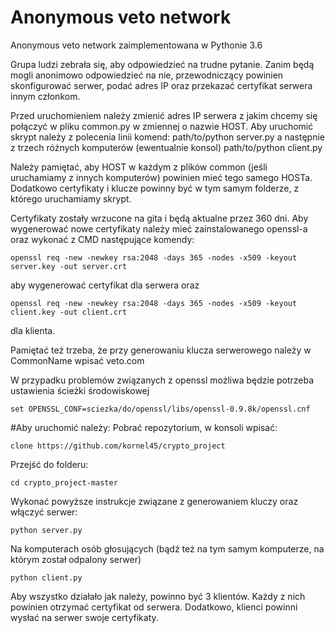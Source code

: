 # Anonymous veto network
Anonymous veto network zaimplementowana w Pythonie 3.6

Grupa ludzi zebrała się, aby odpowiedzieć na trudne pytanie. Zanim będą mogli anonimowo odpowiedzieć na nie, 
przewodniczący powinien skonfigurować serwer, podać adres IP oraz przekazać certyfikat serwera innym członkom.

Przed uruchomieniem należy zmienić adres IP serwera z jakim chcemy się połączyć w pliku common.py 
w zmiennej o nazwie HOST. Aby uruchomić skrypt należy z polecenia linii komend:
path/to/python server.py
a następnie z trzech różnych komputerów (ewentualnie konsol)
path/to/python client.py

Należy pamiętać, aby HOST w każdym z plików common (jeśli uruchamiamy z innych komputerów) powinien mieć tego
samego HOSTa. Dodatkowo certyfikaty i klucze powinny być w tym samym folderze, z którego uruchamiamy skrypt.

Certyfikaty zostały wrzucone na gita i będą aktualne przez 360 dni. Aby wygenerować nowe certyfikaty należy mieć 
zainstalowanego openssl-a oraz wykonać z CMD następujące komendy:

`openssl req -new -newkey rsa:2048 -days 365 -nodes -x509 -keyout server.key -out server.crt`

aby wygenerować certyfikat dla serwera
oraz 

`openssl req -new -newkey rsa:2048 -days 365 -nodes -x509 -keyout client.key -out client.crt`

dla klienta.

Pamiętać też trzeba, że przy generowaniu klucza serwerowego należy w CommonName wpisać veto.com

W przypadku problemów związanych z openssl możliwa będzie potrzeba ustawienia ścieżki środowiskowej 

`set OPENSSL_CONF=sciezka/do/openssl/libs/openssl-0.9.8k/openssl.cnf`


#Aby uruchomić należy:
Pobrać repozytorium, w konsoli wpisać:

`clone https://github.com/kornel45/crypto_project`

Przejść do folderu:

`cd crypto_project-master`

Wykonać powyższe instrukcje związane z generowaniem kluczy oraz włączyć serwer:

`python server.py`

Na komputerach osób głosujących (bądź też na tym samym komputerze, na którym został odpalony serwer)

`python client.py`

Aby wszystko działało jak należy, powinno być 3 klientów. Każdy z nich powinien otrzymać certyfikat
od serwera. Dodatkowo, klienci powinni wysłać na serwer swoje certyfikaty.
